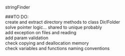 stringFinder

###TO DO:    
create and extract directory methods to class Dir/Folder  
solve pointer logic... shared to unique probably  
add exception on files and reading  
add param validation  
check copying and deallocation memory  
check variables and functions naming conventions  
